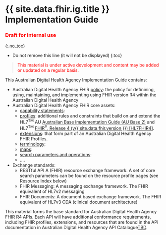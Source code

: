 # {{ site.data.fhir.ig.title }} Implementation Guide
<h3 style="color:#ff0000;">Draft for internal use</h3>
{:.no_toc}

<!-- TOC  the css styling for this is \pages\assets\css\project.css under 'markdown-toc'-->
* Do not remove this line (it will not be displayed)
{:toc}
<!-- end TOC -->

> <p style="color:#ff0000;">This material is under active development and content may be added or updated on a regular basis.</p>

This Australian Digital Health Agency Implementation Guide contains:
* Australian Digital Health Agency FHIR [policy](guidance.html): the policy for definining, using, maintaining, and implementing using FHIR version R4 within the Australian Digital Health Agency
* Australian Digital Health Agency FHIR core assets:
  * [capability statements](conformance.html):
  * [profiles](profiles.html): additional rules and constraints that build on and extend the HL7<sup>TM</sup> AU [Australian Base Implementation Guide (AU Base 2)](http://build.fhir.org/ig/hl7au/au-fhir-base/index.html) and HL7<sup>TM</sup> [FHIR<sup>&reg;</sup>, Release 4 (v{{ site.data.fhir.version }}) [HL7FHIR4]](#HL7FHIR4). 
  * [extensions](extensions.html): that form part of an Australian Digital Health Agency FHIR Profiles.
  * [terminology](terminology.html): 
  * [maps](structuremaps.html): 
  * [search parameters and operations](searchparams.html): 
  * ....
* Exchange standards:
  * RESTful API A (FHIR) resource exchange framework. A set of core search parameters can be found on the resource profile pages (see Resource Index below)
  * FHIR Messaging: A messaging exchange framework. The FHIR equivalent of HL7v2 messaging
  * FHIR Documents: A document based exchange framework. The FHIR equivalent of HL7v3 CDA (clinical document architecture)

This material forms the base standard for Australian Digital Health Agency FHIR R4 APIs. Each API will have additional conformance requirements, including FHIR profiles, extensions, and resources that are found in the API documentation in Australian Digital Health Agency API Catalogue[TBD](https://developer.digitalhealth.gov.au/taxonomy/term/361/all).